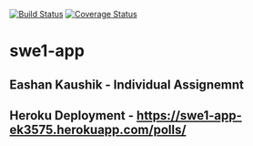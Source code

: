 [![Build Status](https://app.travis-ci.com/EashanKaushik/swe1-app.svg?branch=main)](https://app.travis-ci.com/EashanKaushik/swe1-app)
[![Coverage Status](https://coveralls.io/repos/github/EashanKaushik/swe1-app/badge.svg?branch=main)](https://coveralls.io/github/EashanKaushik/swe1-app?branch=main)
# swe1-app

## Eashan Kaushik - Individual Assignemnt 

## Heroku Deployment - https://swe1-app-ek3575.herokuapp.com/polls/
